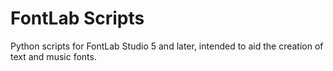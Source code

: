# FontLab Scripts
Python scripts for FontLab Studio 5 and later, intended to aid the creation of text and music fonts.
